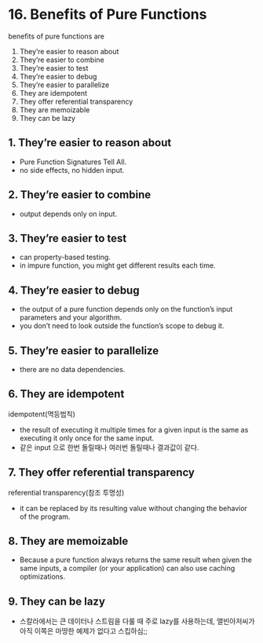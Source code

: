 # 16. Benefits of Pure Functions

 benefits of pure functions are
 
 1. They’re easier to reason about
 2. They’re easier to combine
 3. They’re easier to test
 4. They’re easier to debug
 5. They’re easier to parallelize
 6. They are idempotent
 7. They offer referential transparency
 8. They are memoizable
 9. They can be lazy

## 1. They’re easier to reason about
 
- Pure Function Signatures Tell All.
- no side effects, no hidden input.

## 2. They’re easier to combine
 
- output depends only on input.
 
## 3. They’re easier to test

- can property-based testing.
- in impure function, you might get different results each time.

## 4. They’re easier to debug

- the output of a pure function depends only on the function’s input parameters and your algorithm.
- you don’t need to look outside the function’s scope to debug it.

## 5. They’re easier to parallelize

- there are no data dependencies.

## 6. They are idempotent

idempotent(멱등법칙)
 
- the result of executing it multiple times for a given input is the same as executing it only once for the same input.
- 같은 input 으로 한번 돌릴때나 여러번 돌릴때나 결과값이 같다.

## 7. They offer referential transparency

referential transparency(참조 투명성)

- it can be replaced by its resulting value without changing the behavior of the program.


## 8. They are memoizable

- Because a pure function always returns the same result when given the same inputs, a compiler (or your application) can also use caching optimizations.

## 9. They can be lazy

- 스칼라에서는 큰 데이터나 스트림을 다룰 때 주로 lazy를 사용하는데, 앨빈아저씨가 아직 이쪽은 마땅한 예제가 없다고 스킵하심;;